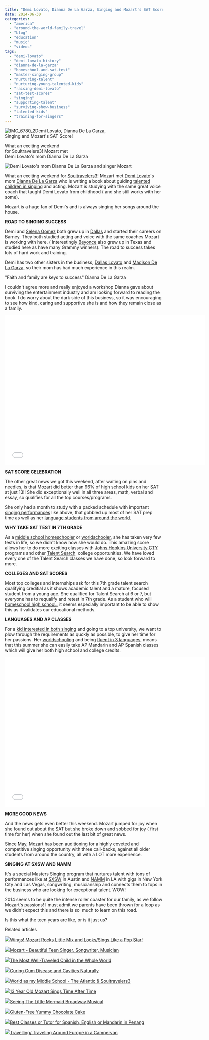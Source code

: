 ```yaml
---
title: "Demi Lovato, Dianna De La Garza, Singing and Mozart's SAT Score!"
date: 2014-06-30
categories: 
  - "america"
  - "around-the-world-family-travel"
  - "blog"
  - "education"
  - "music"
  - "videos"
tags: 
  - "demi-lovato"
  - "demi-lovato-history"
  - "dianna-de-la-garza"
  - "homeschool-and-sat-test"
  - "master-singing-group"
  - "nurturing-talent"
  - "nurturing-young-talented-kids"
  - "raising-demi-lovato"
  - "sat-test-scores"
  - "singing"
  - "supporting-talent"
  - "surviving-show-business"
  - "talented-kids"
  - "training-for-singers"
---
```


![IMG_6780_2](https://pub-ac94b3f306b24c0dba4238943c97f2e1.r2.dev/6a00e5502a9507883301a73de2a8ff970d.jpg)Demi Lovato, Dianna De La Garza,  
Singing and Mozart's SAT Score!  
  
What an exciting weekend  
for Soultravelers3! Mozart met  
Demi Lovato's mom Dianna De La Garza

<!--more-->  
![Demi Lovato's mom Dianna De La Garza and singer Mozart](https://pub-ac94b3f306b24c0dba4238943c97f2e1.r2.dev/6a00e5502a9507883301a3fd282512970b.png)  
  
What an exciting weekend for [Soultravelers3](http://soultravelers3new.local/2014/01/mozart-meeting-soultravelers3-blog-readers-around-the-world.html "soultravelers3 ")! Mozart met [Demi Lovato](http://demilovato.com/ "demi lovato")'s mom [Dianna De La Garza](https://twitter.com/DiannaDeLaGarza "dianna dellagarza") who is writing a book about guiding [talented children in singing](http://soultravelers3new.local/2013/09/tween-is-a-talented-singer-songwriter.html "mozart talented tween singer") and acting. Mozart is studying with the same great voice coach that taught Demi Lovato from childhood ( and she still works with her some).  
  
Mozart is a huge fan of Demi's and is always singing her songs around the house.  
  
**ROAD TO SINGING SUCCESS**  
  
Demi and [Selena Gomez](http://selenagomez.com/ "selena gomez") both grew up in [Dallas](http://soultravelers3new.local/2014/02/dallas-luxury-resort-arriving-to-big-d-in-style.html "DALLAS") and started their careers on Barney. They both studied acting and voice with the same coaches Mozart is working with here. ( Interestingly [Beyonce](http://www.beyonce.com/ "beyonce") also grew up in Texas and studied here as have many Grammy winners). The road to success takes lots of hard work and training.  
  
Demi has two other sisters in the business, [Dallas Lovato](https://twitter.com/dallaslovato "dallas lovato") and [Madison De La Garza](http://en.wikipedia.org/wiki/Madison_De_La_Garza "madison delagarza"), so their mom has had much experience in this realm.  
  
"Faith and family are keys to success" Dianna De La Garza  
  
I couldn't agree more and really enjoyed a workshop Dianna gave about surviving the entertainment industry and am looking forward to reading the book. I do worry about the dark side of this business, so it was encouraging to see how kind, caring and supportive she is and how they remain close as a family.  
  

<iframe allowfullscreen src="//www.youtube.com/embed/oF-lexCmkJs?rel=0" frameborder="0" height="480" width="640"></iframe>

  
  
**SAT SCORE CELEBRATION**  
  
The other great news we got this weekend, after waiting on pins and needles, is that Mozart did better than 96% of high school kids on her SAT at just 13!! She did exceptionally well in all three areas, math, verbal and essay, so qualifies for all the top courses/programs.  
  
She only had a month to study with a packed schedule with important [singing performances](http://soultravelers3new.local/2014/03/mozart-beautiful-teen-singer-songwriter-musician.html "Mozart beautiful teen singer and songwriter") like above, that gobbled up most of her SAT prep time as well as her [language students from around the world](http://soultravelers3new.local/2013/09/best-classes-or-tutor-for-spanish-english-or-mandarin-in-penang.html "best teacher for chinese and spanish is Mozart").  
  
**WHY TAKE SAT TEST IN 7TH GRADE**  
  
As a [middle school homeschooler](http://soultravelers3new.local/2014/04/world-as-my-middle-school-the-atlantic-soultravelers3.html "middle school homeschool") or [worldschooler](http://soultravelers3new.local/2013/01/world-school-education-at-its-best-.html "world school or unschool education"), she has taken very few tests in life, so we didn't know how she would do. This amazing score allows her to do more exciting classes with [Johns Hopkins University CTY](http://cty.jhu.edu/ "cty") programs and other [Talent Search](http://epgy.stanford.edu/ "talent search")  college opportunities. We have loved every one of the Talent Search classes we have done, so look forward to more.  
  
**COLLEGES AND SAT SCORES**  
  
Most top colleges and internships ask for this 7th grade talent search qualifying creditial as it shows academic talent and a mature, focused student from a young age. She qualified for Talent Search at 6 or 7, but everyone has to requalify and retest in 7th grade. As a student who will [homeschool high schooL](http://soultravelers3new.local/2013/07/homeschool-high-school-and-world-travel.html "HOMESCHOOL HIGH SCHOOL"), it seems especially important to be able to show this as it validates our educational methods.  
  
**LANGUAGES AND AP CLASSES**  
  
For a [kid interested in both singing](http://soultravelers3new.local/2014/06/wings-mozart-rocks-little-mix-and-lookssings-like-a-pop-star.html "Mozart sings and looks like a pop star ") and going to a top university, we want to plow through the requirements as quckly as possible, to give her time for her passions. Her [worldschooling](http://soultravelers3new.local/2010/03/long-term-family-travel-homeschool-roadschool-world-school-digitalnomad-lifestyle-design-virtual-.html "world school and long term family travel") and being [fluent in 3 languages](http://soultravelers3new.local/2012/11/multilingual-learning-reading-in-3-languages.html "fluent in 3 languages"), means that this summer she can easily take AP Mandarin and AP Spanish classes which will give her both high school and college credits.  
  

<iframe allowfullscreen src="//www.youtube.com/embed/Jr5TNH_YF6M?rel=0" frameborder="0" height="480" width="640"></iframe>

  
  
**MORE GOOD NEWS**  
  
And the news gets even better this weekend. Mozart jumped for joy when she found out about the SAT but she broke down and sobbed for joy ( first time for her) when she found out the last bit of great news.  
  
Since May, Mozart has been auditioning for a highly coveted and competitive singing opportunity with three call-backs, against all older students from around the country, all with a LOT more experience.  
  
**SINGING AT SXSW AND NAMM**  
  
It's a special Masters Singing program that nurtures talent with tons of performances like at [SXSW](http://www.huffingtonpost.ca/2014/03/10/justin-bieber-sxsw_n_4934904.html "SXSW") in Austin and [NAMM](http://www.namm.org/thenammshow/2014/concerts-performances/jamey-geston "NAMM") in LA with gigs in New York City and Las Vegas, songwriting, musicianship and connects them to tops in the business who are looking for exceptional talent. WOW!  
  
2014 seems to be quite the intense roller coaster for our family, as we follow Mozart's passions! I must admit we parents have been thrown for a loop as we didn't expect this and there is so  much to learn on this road.  
  
Is this what the teen years are like, or is it just us?  
  

Related articles

[![](http://i.zemanta.com/276672350_80_80.jpg)](http://soultravelers3new.local/2014/06/wings-mozart-rocks-little-mix-and-lookssings-like-a-pop-star.html)[Wings! Mozart Rocks Little Mix and Looks/Sings Like a Pop Star!](http://soultravelers3new.local/2014/06/wings-mozart-rocks-little-mix-and-lookssings-like-a-pop-star.html)

[![](http://i.zemanta.com/255447587_80_80.jpg)](http://soultravelers3new.local/2014/03/mozart-beautiful-teen-singer-songwriter-musician.html)[Mozart - Beautiful Teen Singer, Songwriter, Musician](http://soultravelers3new.local/2014/03/mozart-beautiful-teen-singer-songwriter-musician.html)

[![](http://i.zemanta.com/207027430_80_80.jpg)](http://soultravelers3new.local/2013/09/the-most-well-traveled-child-in-the-whole-world.html)[The Most Well-Traveled Child in the Whole World](http://soultravelers3new.local/2013/09/the-most-well-traveled-child-in-the-whole-world.html)

[![](http://i.zemanta.com/154024597_80_80.jpg)](http://soultravelers3new.local/2013/03/curing-gum-disease-and-cavities-naturally.html)[Curing Gum Disease and Cavities Naturally](http://soultravelers3new.local/2013/03/curing-gum-disease-and-cavities-naturally.html)

[![](http://i.zemanta.com/261912623_80_80.jpg)](http://soultravelers3new.local/2014/04/world-as-my-middle-school-the-atlantic-soultravelers3.html)[World as my Middle School - The Atlantic & Soultravelers3](http://soultravelers3new.local/2014/04/world-as-my-middle-school-the-atlantic-soultravelers3.html)

[![](http://i.zemanta.com/261038051_80_80.jpg)](http://soultravelers3new.local/2014/03/13-year-old-mozart-sings-time-after-time.html)[13 Year Old Mozart Sings Time After Time](http://soultravelers3new.local/2014/03/13-year-old-mozart-sings-time-after-time.html)

[![](http://i.zemanta.com/254981289_80_80.jpg)](http://soultravelers3new.local/2014/03/seeing-the-little-mermaid-broadway-musical.html)[Seeing The Little Mermaid Broadway Musical](http://soultravelers3new.local/2014/03/seeing-the-little-mermaid-broadway-musical.html)

[![](http://i.zemanta.com/242410534_80_80.jpg)](http://soultravelers3new.local/2014/01/gluten-free-yummy-chocolate-cake.html)[Gluten-Free Yummy Chocolate Cake](http://soultravelers3new.local/2014/01/gluten-free-yummy-chocolate-cake.html)

[![](http://i.zemanta.com/200358711_80_80.jpg)](http://soultravelers3new.local/2013/09/best-classes-or-tutor-for-spanish-english-or-mandarin-in-penang.html)[Best Classes or Tutor for Spanish, English or Mandarin in Penang](http://soultravelers3new.local/2013/09/best-classes-or-tutor-for-spanish-english-or-mandarin-in-penang.html)

[![](http://i.zemanta.com/101284346_80_80.jpg)](http://soultravelers3new.local/2012/07/travelling-traveling-around-europe-in-a-campervan.html)[Travelling/ Traveling Around Europe in a Campervan](http://soultravelers3new.local/2012/07/travelling-traveling-around-europe-in-a-campervan.html)
